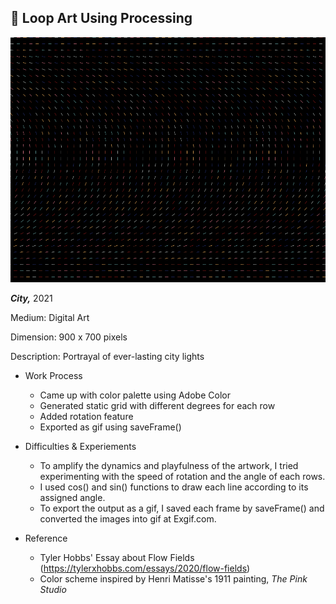 ## 🌃 Loop Art Using Processing


![](loop-art-gif.gif)

***City,*** 2021

Medium: Digital Art

Dimension: 900 x 700 pixels

Description: Portrayal of ever-lasting city lights



- Work Process
  - Came up with color palette using Adobe Color
  - Generated static grid with different degrees for each row
  - Added rotation feature
  - Exported as gif using saveFrame()

- Difficulties & Experiements
  -  To amplify the dynamics and playfulness of the artwork, I tried experimenting with the speed of rotation and the angle of each rows.
  -  I used cos() and sin() functions to draw each line according to its assigned angle.
  -  To export the output as a gif, I saved each frame by saveFrame() and converted the images into gif at Exgif.com.

- Reference
  - Tyler Hobbs' Essay about Flow Fields (https://tylerxhobbs.com/essays/2020/flow-fields)
  - Color scheme inspired by Henri Matisse's 1911 painting, *The Pink Studio*
